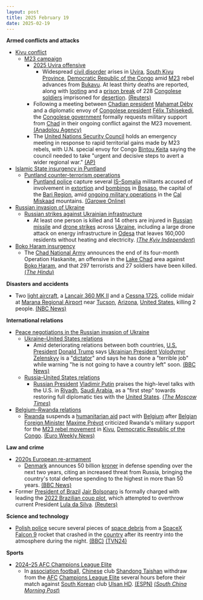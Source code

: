 ```yaml
---
layout: post
title: 2025 February 19
date: 2025-02-19
---
```



**Armed conflicts and attacks**

* [Kivu conflict](https://en.wikipedia.org/wiki/Kivu_conflict "Kivu conflict")
  + [M23 campaign](https://en.wikipedia.org/wiki/M23_campaign_%282022%E2%80%93present%29 "M23 campaign (2022–present)")
    - [2025 Uvira offensive](https://en.wikipedia.org/wiki/2025_Uvira_offensive "2025 Uvira offensive")
      * Widespread [civil disorder](https://en.wikipedia.org/wiki/Civil_disorder "Civil disorder") arises in [Uvira](https://en.wikipedia.org/wiki/Uvira "Uvira"), [South Kivu Province](https://en.wikipedia.org/wiki/South_Kivu_Province "South Kivu Province"), [Democratic Republic of the Congo](https://en.wikipedia.org/wiki/Democratic_Republic_of_the_Congo "Democratic Republic of the Congo") amid [M23](https://en.wikipedia.org/wiki/March_23_Movement "March 23 Movement") rebel advances from [Bukavu](https://en.wikipedia.org/wiki/Bukavu "Bukavu"). At least thirty deaths are reported, along with [looting](https://en.wikipedia.org/wiki/Looting "Looting") and a [prison break](https://en.wikipedia.org/wiki/Prison_escape "Prison escape") of 228 [Congolese soldiers](https://en.wikipedia.org/wiki/Armed_Forces_of_the_Democratic_Republic_of_the_Congo "Armed Forces of the Democratic Republic of the Congo") imprisoned for [desertion](https://en.wikipedia.org/wiki/Desertion "Desertion"). [(Reuters)](https://www.reuters.com/world/africa/rebel-advance-causes-panic-congolese-border-town-uvira-2025-02-19/)
    - Following a meeting between [Chadian president](https://en.wikipedia.org/wiki/President_of_Chad "President of Chad") [Mahamat Déby](https://en.wikipedia.org/wiki/Mahamat_D%C3%A9by "Mahamat Déby") and a diplomatic envoy of [Congolese president](https://en.wikipedia.org/wiki/President_of_the_Democratic_Republic_of_the_Congo "President of the Democratic Republic of the Congo") [Félix Tshisekedi](https://en.wikipedia.org/wiki/F%C3%A9lix_Tshisekedi "Félix Tshisekedi"), the [Congolese government](https://en.wikipedia.org/wiki/Government_of_the_Democratic_Republic_of_the_Congo "Government of the Democratic Republic of the Congo") formally requests military support from [Chad](https://en.wikipedia.org/wiki/Chad "Chad") in their ongoing conflict against the M23 movement. [(Anadolou Agency)](https://www.aa.com.tr/en/africa/dr-congo-seeks-chad-s-support-to-combat-m23-rebels-report/3486999)
    - The [United Nations Security Council](https://en.wikipedia.org/wiki/United_Nations_Security_Council "United Nations Security Council") holds an emergency meeting in response to rapid territorial gains made by M23 rebels, with U.N. special envoy for Congo [Bintou Keita](https://en.wikipedia.org/wiki/Bintou_Keita "Bintou Keita") saying the council needed to take "urgent and decisive steps to avert a wider regional war." [(AP)](https://apnews.com/article/un-congo-m23-rwanda-congo-1bdddcf00dd15e0e4898fb0197e96920)
* [Islamic State insurgency in Puntland](https://en.wikipedia.org/wiki/Islamic_State_insurgency_in_Puntland "Islamic State insurgency in Puntland")
  + [Puntland counter-terrorism operations](https://en.wikipedia.org/wiki/Puntland_counter-terrorism_operations "Puntland counter-terrorism operations")
    - [Puntland police](https://en.wikipedia.org/wiki/Puntland_Police_Force "Puntland Police Force") capture several [IS–Somalia](https://en.wikipedia.org/wiki/Islamic_State_%E2%80%93_Somalia_Province "Islamic State – Somalia Province") militants accused of involvement in [extortion](https://en.wikipedia.org/wiki/Extortion "Extortion") and [bombings](https://en.wikipedia.org/wiki/Bomb "Bomb") in [Bosaso](https://en.wikipedia.org/wiki/Bosaso "Bosaso"), the capital of the [Bari Region](https://en.wikipedia.org/wiki/Bari_Region "Bari Region"), amid [ongoing military operations](https://en.wikipedia.org/wiki/Puntland_counter-terrorism_operations "Puntland counter-terrorism operations") in the [Cal Miskaad](https://en.wikipedia.org/wiki/Cal_Miskaad "Cal Miskaad") mountains. [(Garowe Online)](https://garoweonline.com/en/news/somalia/somalia-puntland-forces-capture-isis-members-involved-in-extortion-and-bombings)
* [Russian invasion of Ukraine](https://en.wikipedia.org/wiki/Russian_invasion_of_Ukraine "Russian invasion of Ukraine")
  + [Russian strikes against Ukrainian infrastructure](https://en.wikipedia.org/wiki/Russian_strikes_against_Ukrainian_infrastructure_%282022%E2%80%93present%29 "Russian strikes against Ukrainian infrastructure (2022–present)")
    - At least one person is killed and 14 others are injured in [Russian](https://en.wikipedia.org/wiki/Russia "Russia") [missile](https://en.wikipedia.org/wiki/Missile "Missile") and [drone strikes](https://en.wikipedia.org/wiki/Drone_strike "Drone strike") across [Ukraine](https://en.wikipedia.org/wiki/Ukraine "Ukraine"), including a large drone attack on energy infrastructure in [Odesa](https://en.wikipedia.org/wiki/Odesa "Odesa") that leaves 160,000 residents without heating and electricity. [(*The Kyiv Independent*)](https://kyivindependent.com/attacks-127/)
* [Boko Haram insurgency](https://en.wikipedia.org/wiki/Boko_Haram_insurgency "Boko Haram insurgency")
  + The [Chad National Army](https://en.wikipedia.org/wiki/Chad_National_Army "Chad National Army") announces the end of its four-month Operation Haskanite, an offensive in the [Lake Chad](https://en.wikipedia.org/wiki/Lake_Chad "Lake Chad") area against [Boko Haram](https://en.wikipedia.org/wiki/Boko_Haram "Boko Haram"), and that 297 terrorists and 27 soldiers have been killed. [(*The Hindu*)](https://www.thehindu.com/news/international/nearly-300-militants-killed-in-boko-haram-offensive-says-chad/article69237162.ece)

**Disasters and accidents**

* Two [light aircraft](https://en.wikipedia.org/wiki/Light_aircraft "Light aircraft"), a [Lancair 360 MK II](https://en.wikipedia.org/wiki/Lancair_360 "Lancair 360") and a [Cessna 172S](https://en.wikipedia.org/wiki/Cessna_172S "Cessna 172S"), collide midair at [Marana Regional Airport](https://en.wikipedia.org/wiki/Marana_Regional_Airport "Marana Regional Airport") near [Tucson](https://en.wikipedia.org/wiki/Tucson%2C_Arizona "Tucson, Arizona"), [Arizona](https://en.wikipedia.org/wiki/Arizona "Arizona"), [United States](https://en.wikipedia.org/wiki/United_States "United States"), killing 2 people. [(NBC News)](https://www.nbcnews.com/news/us-news/aircraft-collision-arizona-airport-leaves-least-1-person-dead-rcna192843)

**International relations**

* [Peace negotiations in the Russian invasion of Ukraine](https://en.wikipedia.org/wiki/Peace_negotiations_in_the_Russian_invasion_of_Ukraine "Peace negotiations in the Russian invasion of Ukraine")
  + [Ukraine–United States relations](https://en.wikipedia.org/wiki/Ukraine%E2%80%93United_States_relations "Ukraine–United States relations")
    - Amid deteriorating relations between both countries, [U.S. President](https://en.wikipedia.org/wiki/President_of_the_United_States "President of the United States") [Donald Trump](https://en.wikipedia.org/wiki/Donald_Trump "Donald Trump") says [Ukrainian President](https://en.wikipedia.org/wiki/President_of_Ukraine "President of Ukraine") [Volodymyr Zelenskyy](https://en.wikipedia.org/wiki/Volodymyr_Zelenskyy "Volodymyr Zelenskyy") is a "[dictator](https://en.wikipedia.org/wiki/Dictator "Dictator")" and says he has done a "terrible job" while warning "he is not going to have a country left" soon. [(BBC News)](https://www.bbc.co.uk/news/articles/cjev2j70v19o)
  + [Russia–United States relations](https://en.wikipedia.org/wiki/Russia%E2%80%93United_States_relations "Russia–United States relations")
    - [Russian President](https://en.wikipedia.org/wiki/President_of_Russia "President of Russia") [Vladimir Putin](https://en.wikipedia.org/wiki/Vladimir_Putin "Vladimir Putin") praises the high-level talks with the U.S. in [Riyadh](https://en.wikipedia.org/wiki/Riyadh "Riyadh"), [Saudi Arabia](https://en.wikipedia.org/wiki/Saudi_Arabia "Saudi Arabia"), as a "first step" towards restoring full diplomatic ties with the [United States](https://en.wikipedia.org/wiki/United_States "United States"). [(*The Moscow Times*)](https://www.themoscowtimes.com/2025/02/19/putin-praises-us-russia-talks-as-first-step-toward-restoring-ties-a88081)
* [Belgium–Rwanda relations](https://en.wikipedia.org/wiki/Belgium%E2%80%93Rwanda_relations "Belgium–Rwanda relations")
  + [Rwanda](https://en.wikipedia.org/wiki/Rwanda "Rwanda") suspends a [humanitarian aid](https://en.wikipedia.org/wiki/Humanitarian_aid "Humanitarian aid") pact with [Belgium](https://en.wikipedia.org/wiki/Belgium "Belgium") after [Belgian Foreign Minister](https://en.wikipedia.org/wiki/List_of_foreign_ministers_of_Belgium "List of foreign ministers of Belgium") [Maxime Prévot](https://en.wikipedia.org/wiki/Maxime_Pr%C3%A9vot "Maxime Prévot") criticized Rwanda's military support for the [M23 rebel movement](https://en.wikipedia.org/wiki/March_23_Movement "March 23 Movement") in [Kivu](https://en.wikipedia.org/wiki/Kivu "Kivu"), [Democratic Republic of the Congo](https://en.wikipedia.org/wiki/Democratic_Republic_of_the_Congo "Democratic Republic of the Congo"). [(Euro Weekly News)](https://euroweeklynews.com/2025/02/19/rwanda-suspends-aid-pact-with-belgium-over-support-for-congo-rebels/)

**Law and crime**

* [2020s European re-armament](https://en.wikipedia.org/wiki/2020s_European_re-armament "2020s European re-armament")
  + [Denmark](https://en.wikipedia.org/wiki/Denmark "Denmark") announces 50 billion [kroner](https://en.wikipedia.org/wiki/Danish_krone "Danish krone") in defense spending over the next two years, citing an increased threat from Russia, bringing the country's total defense spending to the highest in more than 50 years. [(BBC News)](https://www.bbc.com/news/live/c62e2158mkpt)
* Former [President of Brazil](https://en.wikipedia.org/wiki/President_of_Brazil "President of Brazil") [Jair Bolsonaro](https://en.wikipedia.org/wiki/Jair_Bolsonaro "Jair Bolsonaro") is formally charged with leading the [2022 Brazilian coup plot](https://en.wikipedia.org/wiki/2022_Brazilian_coup_plot "2022 Brazilian coup plot"), which attempted to overthrow current President [Lula da Silva](https://en.wikipedia.org/wiki/Lula_da_Silva "Lula da Silva"). [(Reuters)](https://www.reuters.com/world/americas/brazil-general-prosecutor-charges-bolsonaro-alleged-coup-plot-2025-02-19/)

**Science and technology**

* [Polish police](https://en.wikipedia.org/wiki/Polish_police "Polish police") secure several pieces of [space debris](https://en.wikipedia.org/wiki/Space_debris "Space debris") from a [SpaceX](https://en.wikipedia.org/wiki/SpaceX "SpaceX") [Falcon 9](https://en.wikipedia.org/wiki/Falcon_9 "Falcon 9") rocket that crashed in the [country](https://en.wikipedia.org/wiki/Poland "Poland") after its reentry into the atmosphere during the night. [(BBC)](https://www.bbc.com/news/articles/c62z3vxjplpo) [(TVN24)](https://tvn24.pl/poznan/wielkopolska-znaleziono-kolejny-niezidentyfikowany-obiekt-st8313991)

**Sports**

* [2024–25 AFC Champions League Elite](https://en.wikipedia.org/wiki/2024%E2%80%9325_AFC_Champions_League_Elite "2024–25 AFC Champions League Elite")
  + In [association football](https://en.wikipedia.org/wiki/Association_football "Association football"), [Chinese](https://en.wikipedia.org/wiki/China "China") club [Shandong Taishan](https://en.wikipedia.org/wiki/Shandong_Taishan "Shandong Taishan") withdraw from the [AFC](https://en.wikipedia.org/wiki/Asian_Football_Confederation "Asian Football Confederation") [Champions League Elite](https://en.wikipedia.org/wiki/AFC_Champions_League_Elite "AFC Champions League Elite") several hours before their match against [South Korean](https://en.wikipedia.org/wiki/South_Korea "South Korea") club [Ulsan HD](https://en.wikipedia.org/wiki/Ulsan_HD_FC "Ulsan HD FC"). [(ESPN)](https://www.espn.com.sg/soccer/story/_/id/43916137/shandong-taishan-withdrawal-throw-afc-champions-league-elite-disarray) [(*South China Morning Post*)](https://www.scmp.com/sport/football/article/3299269/hong-kong-star-shinichi-chan-scores-shanghai-shenhua-eye-champions-league-progression)
